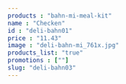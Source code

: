 ```yaml
---
products : "bahn-mi-meal-kit"
name : "Checken"
id : "deli-bahn01"
price : "11.43"
image : "deli-bahn-mi_761x.jpg"
products_list: "true"
promotions : [""]
slug: "deli-bahn03"
---
```

